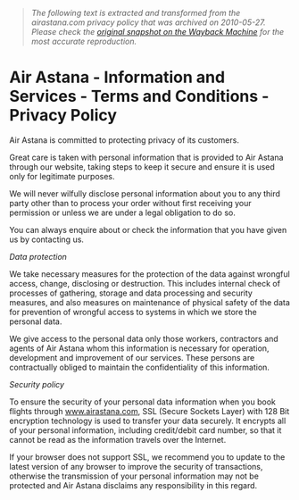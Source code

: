 > *The following text is extracted and transformed from the airastana.com privacy policy that was archived on 2010-05-27. Please check the [original snapshot on the Wayback Machine](https://web.archive.org/web/20100527074808id_/http%3A//www.airastana.com/int/gb/privacy-policy) for the most accurate reproduction.*

# Air Astana - Information and Services - Terms and Conditions - Privacy Policy

Air Astana is committed to protecting privacy of its customers.

Great care is taken with personal information that is provided to Air Astana through our website, taking steps to keep it secure and ensure it is used only for legitimate purposes.

We will never wilfully disclose personal information about you to any third party other than to process your order without first receiving your permission or unless we are under a legal obligation to do so.

You can always enquire about or check the information that you have given us by contacting us.

_Data protection_

We take necessary measures for the protection of the data against wrongful access, change, disclosing or destruction. This includes internal check of processes of gathering, storage and data processing and security measures, and also measures on maintenance of physical safety of the data for prevention of wrongful access to systems in which we store the personal data.

We give access to the personal data only those workers, contractors and agents of Air Astana whom this information is necessary for operation, development and improvement of our services. These persons are contractually obliged to maintain the confidentiality of this information.

_Security policy_

To ensure the security of your personal data information when you book flights through www.airastana.com, SSL (Secure Sockets Layer) with 128 Bit encryption technology is used to transfer your data securely. It encrypts all of your personal information, including credit/debit card number, so that it cannot be read as the information travels over the Internet.

If your browser does not support SSL, we recommend you to update to the latest version of any browser to improve the security of transactions, otherwise the transmission of your personal information may not be protected and Air Astana disclaims any responsibility in this regard.

  

